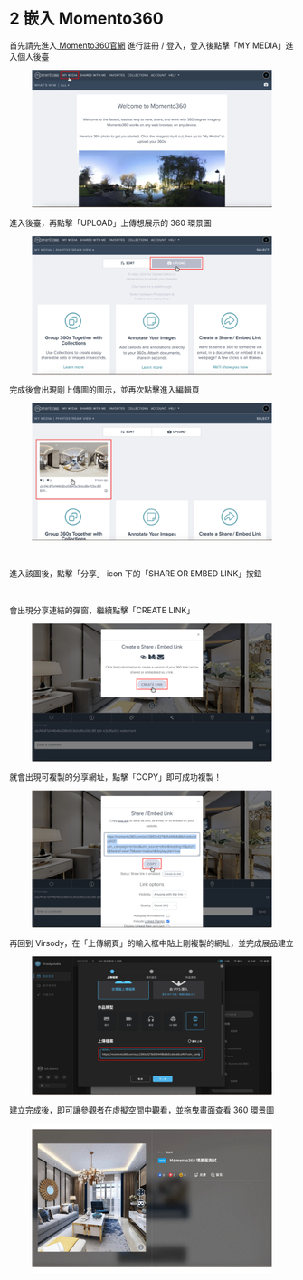 # 2 嵌入 Momento360

首先請先進入[ Momento360官網](https://momento360.com) 進行註冊 / 登入，登入後點擊「MY MEDIA」進入個人後臺

<figure><img src="../../../../.gitbook/assets/Frame 73.png" alt=""><figcaption></figcaption></figure>



進入後臺，再點擊「UPLOAD」上傳想展示的 360 環景圖

<figure><img src="../../../../.gitbook/assets/Frame 74.png" alt=""><figcaption></figcaption></figure>



完成後會出現剛上傳圖的圖示，並再次點擊進入編輯頁

<figure><img src="../../../../.gitbook/assets/Frame 75 (1).png" alt=""><figcaption><p><br></p></figcaption></figure>



進入該圖後，點擊「分享」 icon 下的「SHARE OR EMBED LINK」按鈕

<figure><img src="../../../../.gitbook/assets/Frame 76 (1).png" alt=""><figcaption></figcaption></figure>



會出現分享連結的彈窗，繼續點擊「CREATE LINK」

<figure><img src="../../../../.gitbook/assets/Frame 77 (1).png" alt=""><figcaption></figcaption></figure>



就會出現可複製的分享網址，點擊「COPY」即可成功複製！

<figure><img src="../../../../.gitbook/assets/Frame 78 (1).png" alt=""><figcaption></figcaption></figure>



再回到 Virsody，在「上傳網頁」的輸入框中貼上剛複製的網址，並完成展品建立

<figure><img src="../../../../.gitbook/assets/Frame 79 (1).png" alt=""><figcaption></figcaption></figure>



建立完成後，即可讓參觀者在虛擬空間中觀看，並拖曳畫面查看 360 環景圖

<div align="left">

<figure><img src="../../../../.gitbook/assets/momento360.gif" alt=""><figcaption></figcaption></figure>

</div>
